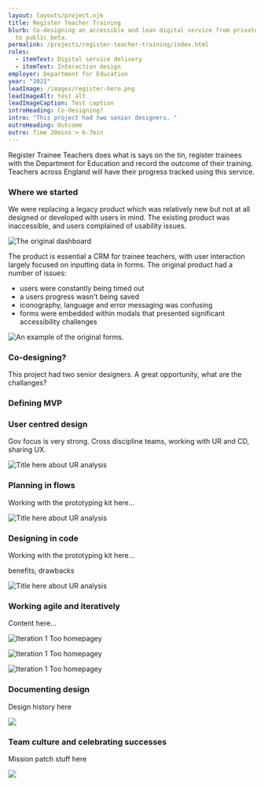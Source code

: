 ```yaml
---
layout: layouts/project.njk
title: Register Teacher Training
blurb: Co-designing an accessible and lean digital service from private through
  to public beta.
permalink: /projects/register-teacher-training/index.html
roles:
  - itemText: Digital service delivery
  - itemText: Interaction design
employer: Department for Education
year: "2021"
leadImage: /images/register-hero.png
leadImageAlt: test alt
leadImageCaption: Test caption
introHeading: Co-designing?
intro: "This project had two senior designers. "
outroHeading: Outcome
outro: Time 20mins > 6-7min
---
```

Register Trainee Teachers does what is says on the tin, register trainees with the Department for Education and record the outcome of their training. Teachers across England will have their progress tracked using this service. 

### Where we started

We were replacing a legacy product which was relatively new but not at all designed or developed with users in mind. The existing product was inaccessible, and users complained of usability issues.

![The original dashboard](/images/dashboard-example.png "The dashboard or the original product we redesigned. Users struggled with the tasks they needed to complete..")

The product is essential a CRM for trainee teachers, with user interaction largely focused on inputting data in forms. The original product had a number of issues:

* users were constantly being timed out
* a users progress wasn't being saved
* iconography, language and error messaging was confusing 
* forms were embedded within modals that presented significant accessibility challenges

![An example of the original forms.](/images/exit-information.png "The regisyr")

### Co-designing?

This project had two senior designers. A great opportunity, what are the challanges?

### Defining MVP

### User centred design

Gov focus is very strong. Cross discipline teams, working with UR and CD, sharing UX.

![](/images/ucd.png "Title here about UR analysis")

### Planning in flows

Working with the prototyping kit here...

![](/images/flows.jpeg  "Title here about UR analysis")

### Designing in code

Working with the prototyping kit here...

benefits, drawbacks

![](/images/code.png "Title here about UR analysis")

### Working agile and iteratively

Content here...

![](/images/iteration.jpg "Iteration 1  Too homepagey")

![](/images/filters.png "Iteration 1  Too homepagey")

![](/images/disabilities.png "Iteration 1  Too homepagey")

### Documenting design

Design history here

![](/images/bat-design-history.netlify.app_register-trainee-teachers_recording-training-outcomes-iteration-2_.png)

### Team culture and celebrating successes

Mission patch stuff here

![](/images/mission-patches.png)